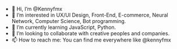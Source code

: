 - 👋 Hi, I’m @Kennyfmx
- 👀 I’m interested in UX/UI Design, Front-End, E-commerce, Neural Network, Computer Science, Bot programming. 
- 🌱 I’m currently learning JavaScript, Python.
- 💞️ I’m looking to collaborate with creative peoples and companies.
- 📫 How to reach me: You can find me everywhere like @kennyfmx

<!---
Kennyfmx/Kennyfmx is a ✨ special ✨ repository because its `README.md` (this file) appears on your GitHub profile.
You can click the Preview link to take a look at your changes.
--->
